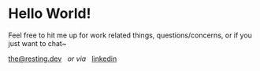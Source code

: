 # Hello World!

Feel free to hit me up for work related things, questions/concerns, or if you just want to chat~

[the@resting.dev](mailto:the@resting.dev) &nbsp; _or via_ &nbsp; [linkedin](https://www.linkedin.com/in/nickgreenlees/)
